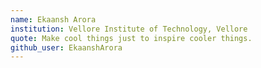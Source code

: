 ```yaml
---
name: Ekaansh Arora
institution: Vellore Institute of Technology, Vellore
quote: Make cool things just to inspire cooler things.
github_user: EkaanshArora
---
```

